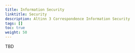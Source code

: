 ```yaml
---
title: Information Security
linktitle: Security
description: Altinn 3 Correspondence Information Security
tags: []
toc: true
weight: 50
---
```


<!--
{{<children />}}
-->

TBD